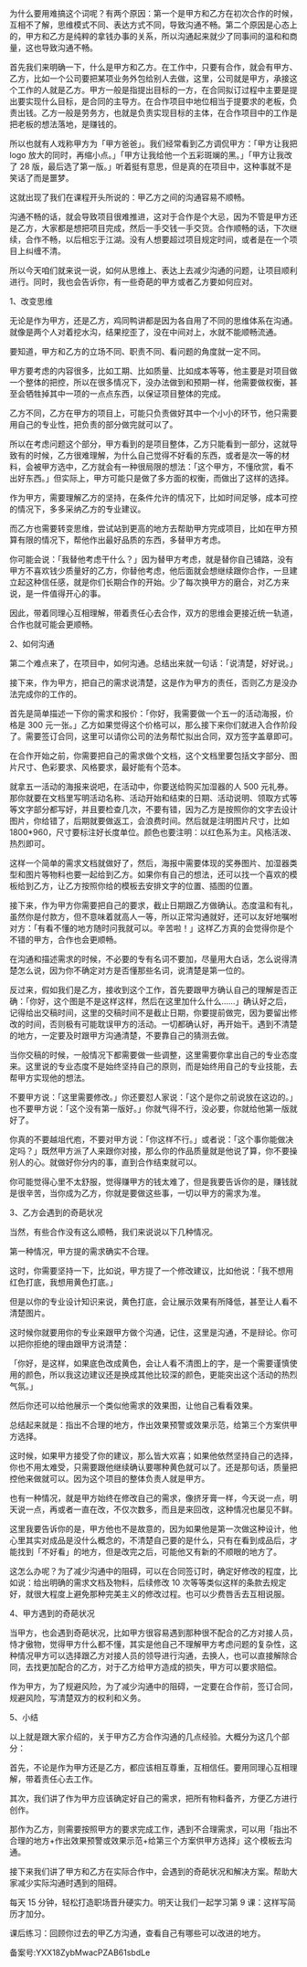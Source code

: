 为什么要用难搞这个词呢？有两个原因：第一个是甲方和乙方在初次合作的时候，互相不了解，思维模式不同、表达方式不同，导致沟通不畅。第二个原因是心态上的，甲方和乙方是纯粹的拿钱办事的关系，所以沟通起来就少了同事间的温和和商量，这也导致沟通不畅。

首先我们来明确一下，什么是甲方和乙方。在工作中，只要有合作，就会有甲方、乙方，比如一个公司要把某项业务外包给别人去做，这里，公司就是甲方，承接这个工作的人就是乙方。甲方一般是指提出目标的一方，在合同拟订过程中主要是提出要实现什么目标，是合同的主导方。在合作项目中地位相当于提要求的老板，负责出钱。乙方一般是劳务方，也就是负责实现目标的主体，在合作项目中的工作是把老板的想法落地，是赚钱的。

所以也就有人戏称甲方为「甲方爸爸」。我们经常看到乙方调侃甲方：「甲方让我把 logo 放大的同时，再缩小点。」「甲方让我给他一个五彩斑斓的黑。」「甲方让我改了 28 版，最后选了第一版。」听着挺有意思，但是真的在项目中，这种事就不是笑话了而是噩梦。

这就出现了我们在课程开头所说的：甲乙方之间的沟通容易不顺畅。

沟通不畅的话，就会导致项目很难推进，这对于合作是个大忌，因为不管是甲方还是乙方，大家都是想把项目完成，然后一手交钱一手交货。合作顺畅的话，下次继续，合作不畅，以后相忘于江湖。没有人想要超过项目规定时间，或者是在一个项目上纠缠不清。

所以今天咱们就来说一说，如何从思维上、表达上去减少沟通的问题，让项目顺利进行。同时，我也会告诉你，有一些奇葩的甲方或者乙方要如何应对。

1、改变思维

无论是作为甲方，还是乙方，鸡同鸭讲都是因为各自用了不同的思维体系在沟通。就像是两个人对着挖水沟，结果挖歪了，没在中间对上，水就不能顺畅流通。

要知道，甲方和乙方的立场不同、职责不同、看问题的角度就一定不同。

甲方要考虑的内容很多，比如工期、比如质量、比如成本等等，他主要是对项目做一个整体的把控，所以在很多情况下，没办法做到和预期一样，他需要做权衡，甚至会牺牲掉其中一项的一点点东西，以保证项目整体的完成。

乙方不同，乙方在甲方的项目上，可能只负责做好其中一个小小的环节，他只需要用自己的专业性，把负责的部分做完就可以了。

所以在考虑问题这个部分，甲方看到的是项目整体，乙方只能看到一部分，这就导致有的时候，乙方很难理解，为什么自己觉得不好看的东西，或者是次一等的材料，会被甲方选中，乙方就会有一种很局限的想法：「这个甲方，不懂欣赏，看不出好东西。」但实际上，甲方可能只是做了多方面的权衡，而做出了这样的选择。

作为甲方，需要理解乙方的坚持，在条件允许的情况下，比如时间足够，成本可控的情况下，多多采纳乙方的专业建议。

而乙方也需要转变思维，尝试站到更高的地方去帮助甲方完成项目，比如在甲方预算有限的情况下，帮他作出最好品质的东西，多替甲方考虑。

你可能会说：「我替他考虑干什么？」因为替甲方考虑，就是替你自己铺路，没有甲方不喜欢钱少质量好的乙方，你替他考虑，他后面就会想继续跟你合作，一旦建立起这种信任感，就是你们长期合作的开始。少了每次换甲方的磨合，对乙方来说，是一件值得开心的事。

因此，带着同理心互相理解，带着责任心去合作，双方的思维会更接近统一轨道，合作也就可能会更顺畅。

2、如何沟通

第二个难点来了，在项目中，如何沟通。总结出来就一句话：「说清楚，好好说。」

接下来，作为甲方，把自己的需求说清楚，这是作为甲方的责任，否则乙方是没办法完成你的工作的。

首先是简单描述一下你的需求和报价：「你好，我需要做一个五一的活动海报，价格是 300 元一张。」乙方如果觉得这个价格可以，那么接下来你们就进入合作阶段了。需要签订合同，这里可以请你公司的法务帮忙拟出合同，双方签字盖章即可。

在合作开始之前，你需要把自己的需求做个文档，这个文档里要包括文字部分、图片尺寸、色彩要求、风格要求，最好能有个范本。

就拿五一活动的海报来说吧，在活动中，你要送给购买加湿器的人 500 元礼券。那你就要在文档里写明活动名称、活动开始和结束的日期、活动说明、领取方式等等文字部分都写好，并且要检查几次，不要有错，因为乙方是按照你的文字去设计图片，你给错了，后期就要做返工，会浪费时间。然后就是注明图片尺寸，比如 1800\*960，尺寸要标注好长度单位。颜色也要注明：以红色系为主。风格活泼、热烈即可。

这样一个简单的需求文档就做好了，然后，海报中需要体现的奖券图片、加湿器类型和图片等物料也要一起给到乙方。如果你有自己的想法，还可以找一个喜欢的模板给到乙方，让乙方按照你给的模板去安排文字的位置、插图的位置。

接下来，作为甲方你需要把自己的要求，截止日期跟乙方做确认。态度温和有礼，虽然你是付款方，但不意味着就高人一等，所以正常沟通就好，还可以友好地嘱咐对方：「有看不懂的地方随时问我就可以。辛苦啦！」这样乙方真的会觉得你是个不错的甲方，合作也会更顺畅。

在沟通和描述需求的时候，不必要的专有名词不要加，尽量用大白话，怎么说得清楚怎么说，因为你不确定对方是否懂那些名词，说清楚是第一位的。

反过来，假如我们是乙方，接收到这个工作，首先要跟甲方确认自己的理解是否正确：「你好，这个图是不是这样这样，然后在这里加什么什么……」确认好之后，记得给出交稿时间，这里的交稿时间不是截止日期，你要提前做完，因为要留出修改的时间，否则极有可能耽误甲方的活动。一切都确认好，再开始干。遇到不清楚的地方，一定要及时跟甲方沟通清楚，不要靠自己的猜测去做。

当你交稿的时候，一般情况下都需要做一些调整，这里需要你拿出自己的专业态度来。这里说的专业态度不是始终坚持自己的原则，而是始终用自己的专业技能，去帮甲方实现他的想法。

不要甲方说：「这里需要修改。」你还要怼人家说：「这个是你之前说放在这边的。」也不要甲方说：「这个没有第一版好。」你就气得不行，没必要，你就给他第一版就好了。

你真的不要越俎代庖，不要对甲方说：「你这样不行。」或者说：「这个事你能做决定吗？」既然甲方派了人来跟你对接，那么你的作品质量就是他说了算，你不要操别人的心。就做好你分内的事，直到合作结束就可以。

你可能觉得心里不太舒服，觉得赚甲方的钱太难了，但是我要告诉你的是，赚钱就是很辛苦，当你成为乙方，你就是要做这些事，一切以甲方的需求为准。

3、乙方会遇到的奇葩状况

当然，有些合作没有这么顺畅，我们来说说以下几种情况。

第一种情况，甲方提的需求确实不合理。

这时，你需要坚持一下，比如说，甲方提了一个修改建议，比如他说：「我不想用红色打底，我想用黄色打底。」

但是以你的专业设计知识来说，黄色打底，会让展示效果有所降低，甚至让人看不清楚图片。

这时候你就要用你的专业来跟甲方做个沟通，记住，这里是沟通，不是辩论。你可以把你拒绝的理由跟甲方说清楚：

「你好，是这样，如果底色改成黄色，会让人看不清图上的字，是一个需要谨慎使用的颜色，所以我这边建议还是换成其他比较深的颜色，更能突出这个活动的热烈气氛。」

然后你还可以给他展示一个类似他需求的效果图，让他自己看看效果。

总结起来就是：指出不合理的地方，作出效果预警或效果示范，给第三个方案供甲方选择。

这时候，如果甲方接受了你的建议，那么皆大欢喜；如果他依然坚持自己的选择，你也不用太难受，只需要跟他继续确认要哪种黄色就可以了。还是那句话，质量把控他来做就可以。因为这个项目的整体负责人就是甲方。

也有一种情况，就是甲方始终在修改自己的需求，像挤牙膏一样，今天说一点，明天说一点，再或者一直在改，不仅次数多，而且是来回改，这种情况也屡见不鲜。

这里我要告诉你的是，甲方他也不是故意的，因为如果他是第一次做这种设计，他心里其实对成品是没什么概念的，不清楚自己要的是什么，只有在看到成品后，才能找到「不好看」的地方，但是改完之后，可能他又有新的不顺眼的地方了。

这怎么办呢？为了减少沟通中的阻碍，可以在合同签订时，确定好修改的程度，比如说：给出明确的需求文档及物料，后续修改 10 次等等类似这样的条款去规定好，就很大程度上避免那种完美主义的修改过程。也可以少费唇舌去互相说服。

4、甲方遇到的奇葩状况

当甲方，也会遇到奇葩状况，比如甲方很容易遇到那种很不配合的乙方对接人员，恃才傲物，觉得甲方什么都不懂，其实是他自己不理解甲方考虑问题的复杂性，这种情况甲方可以选择跟乙方对接人员的领导进行沟通，去换人，也可以直接解除合同，去找更加配合的乙方，对于乙方给甲方造成的损失，甲方可以要求赔偿。

作为甲方，为了规避风险，为了减少沟通中的阻碍，一定要在合作前，签订合同，规避风险，写清楚双方的权利和义务。

5、小结

以上就是跟大家介绍的，关于甲方乙方合作沟通的几点经验。大概分为这几个部分：

首先，不论是作为甲方还是乙方，都应该相互尊重，互相信任。要用同理心互相理解，带着责任心去工作。

其次，我们讲了作为甲方应该确定好自己的需求，把所有物料备齐，方便乙方进行创作。

那作为乙方，则需要按照甲方的要求完成工作，遇到不合理需求，可以用「指出不合理的地方+作出效果预警或效果示范+给第三个方案供甲方选择」这个模板去沟通。

接下来我们讲了甲方和乙方在实际合作中，会遇到的奇葩状况和解决方案。帮助大家减少实际沟通时遇到的阻碍。

每天 15 分钟，轻松打造职场晋升硬实力。明天让我们一起学习第 9 课：这样写简历才加分。

课后练习：回顾你过去的甲乙方沟通，查看自己有哪些可以改进的地方。

备案号:YXX18ZybMwacPZAB61sbdLe